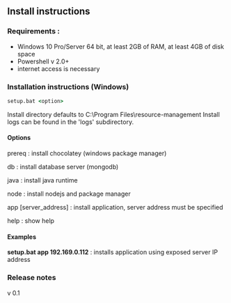 ## Install instructions

### Requirements : 

* Windows 10 Pro/Server 64 bit, at least 2GB of RAM, at least 4GB of disk space
* Powershell v 2.0+
* internet access is necessary

### Installation instructions (Windows)

``` cmd
setup.bat <option>
```

Install directory defaults to C:\Program Files\resource-management
Install logs can be found in the 'logs' subdirectory.

#### Options

prereq
: install chocolatey (windows package manager)

db
: install database server (mongodb)

java
: install java runtime

node
: install nodejs and package manager

app [server_address]
: install application, server address must be specified

help
: show help

#### Examples

**setup.bat app 192.169.0.112**
: installs application using exposed server IP address

### Release notes

v 0.1
